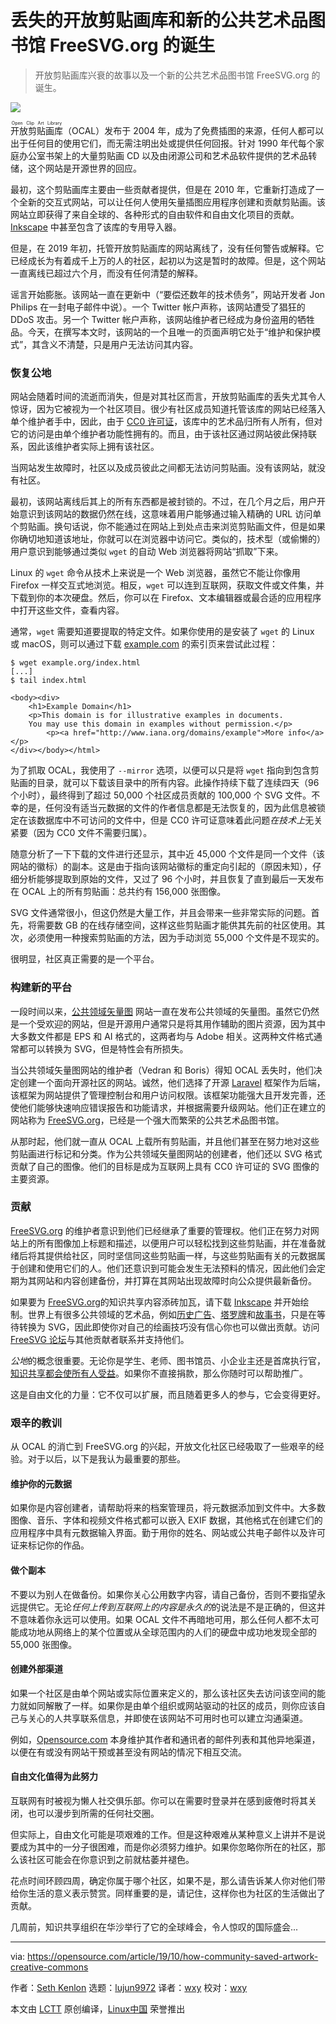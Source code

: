 [#]: collector: (lujun9972)
[#]: translator: (wxy)
[#]: reviewer: (wxy)
[#]: publisher: (wxy)
[#]: url: (https://linux.cn/article-11592-1.html)
[#]: subject: (How I used the wget Linux command to recover lost images)
[#]: via: (https://opensource.com/article/19/10/how-community-saved-artwork-creative-commons)
[#]: author: (Seth Kenlon https://opensource.com/users/seth)

丢失的开放剪贴画库和新的公共艺术品图书馆 FreeSVG.org 的诞生
======

> 开放剪贴画库兴衰的故事以及一个新的公共艺术品图书馆 FreeSVG.org 的诞生。

![](https://img.linux.net.cn/data/attachment/album/201911/19/102040imbybpl32vgdibbm.jpg)

<ruby>开放剪贴画库<rt>Open Clip Art Library</rt></ruby>（OCAL）发布于 2004 年，成为了免费插图的来源，任何人都可以出于任何目的使用它们，而无需注明出处或提供任何回报。针对 1990 年代每个家庭办公室书架上的大量剪贴画 CD 以及由闭源公司和艺术品软件提供的艺术品转储，这个网站是开源世界的回应。

最初，这个剪贴画库主要由一些贡献者提供，但是在 2010 年，它重新打造成了一个全新的交互式网站，可以让任何人使用矢量插图应用程序创建和贡献剪贴画。该网站立即获得了来自全球的、各种形式的自由软件和自由文化项目的贡献。[Inkscape][2] 中甚至包含了该库的专用导入器。

但是，在 2019 年初，托管开放剪贴画库的网站离线了，没有任何警告或解释。它已经成长为有着成千上万的人的社区，起初以为这是暂时的故障。但是，这个网站一直离线已超过六个月，而没有任何清楚的解释。

谣言开始膨胀。该网站一直在更新中（“要偿还数年的技术债务”，网站开发者 Jon Philips 在一封电子邮件中说）。一个 Twitter 帐户声称，该网站遭受了猖狂的 DDoS 攻击。另一个 Twitter 帐户声称，该网站维护者已经成为身份盗用的牺牲品。今天，在撰写本文时，该网站的一个且唯一的页面声明它处于“维护和保护模式”，其含义不清楚，只是用户无法访问其内容。

### 恢复公地

网站会随着时间的流逝而消失，但是对其社区而言，开放剪贴画库的丢失尤其令人惊讶，因为它被视为一个社区项目。很少有社区成员知道托管该库的网站已经落入单个维护者手中，因此，由于 [CC0 许可证][3]，该库中的艺术品归所有人所有，但对它的访问是由单个维护者功能性拥有的。而且，由于该社区通过网站彼此保持联系，因此该维护者实际上拥有该社区。

当网站发生故障时，社区以及成员彼此之间都无法访问剪贴画。没有该网站，就没有社区。

最初，该网站离线后其上的所有东西都是被封锁的。不过，在几个月之后，用户开始意识到该网站的数据仍然在线，这意味着用户能够通过输入精确的 URL 访问单个剪贴画。换句话说，你不能通过在网站上到处点击来浏览剪贴画文件，但是如果你确切地知道该地址，你就可以在浏览器中访问它。类似的，技术型（或偷懒的）用户意识到能够通过类似 `wget` 的自动 Web 浏览器将网站“抓取”下来。

Linux 的 `wget` 命令从技术上来说是一个 Web 浏览器，虽然它不能让你像用 Firefox 一样交互式地浏览。相反，`wget` 可以连到互联网，获取文件或文件集，并下载到你的本次硬盘。然后，你可以在 Firefox、文本编辑器或最合适的应用程序中打开这些文件，查看内容。

通常，`wget` 需要知道要提取的特定文件。如果你使用的是安装了 `wget` 的 Linux 或 macOS，则可以通过下载 [example.com][4] 的索引页来尝试此过程： 

```
$ wget example.org/index.html
[...]
$ tail index.html

<body><div>
    <h1>Example Domain</h1>
    <p>This domain is for illustrative examples in documents.
    You may use this domain in examples without permission.</p>
        <p><a href="http://www.iana.org/domains/example">More info</a></p>
</div></body></html>
```

为了抓取 OCAL，我使用了 `--mirror` 选项，以便可以只是将 `wget` 指向到包含剪贴画的目录，就可以下载该目录中的所有内容。此操作持续下载了连续四天（96 个小时），最终得到了超过 50,000 个社区成员贡献的 100,000 个 SVG 文件。不幸的是，任何没有适当元数据的文件的作者信息都是无法恢复的，因为此信息被锁定在该数据库中不可访问的文件中，但是 CC0 许可证意味着此问题*在技术上*无关紧要（因为 CC0 文件不需要归属）。

随意分析了一下下载的文件进行还显示，其中近 45,000 个文件是同一个文件（该网站的徽标）的副本。这是由于指向该网站徽标的重定向引起的（原因未知），仔细分析能够提取到原始的文件，又过了 96 个小时，并且恢复了直到最后一天发布在 OCAL 上的所有剪贴画：总共约有 156,000 张图像。

SVG 文件通常很小，但这仍然是大量工作，并且会带来一些非常实际的问题。首先，将需要数 GB 的在线存储空间，这样这些剪贴画才能供其先前的社区使用。其次，必须使用一种搜索剪贴画的方法，因为手动浏览 55,000 个文件是不现实的。

很明显，社区真正需要的是一个平台。

### 构建新的平台

一段时间以来，[公共领域矢量图][6] 网站一直在发布公共领域的矢量图。虽然它仍然是一个受欢迎的网站，但是开源用户通常只是将其用作辅助的图片资源，因为其中大多数文件都是 EPS 和 AI 格式的，这两者均与 Adobe 相关。这两种文件格式通常都可以转换为 SVG，但是特性会有所损失。

当公共领域矢量图网站的维护者（Vedran 和 Boris）得知 OCAL 丢失时，他们决定创建一个面向开源社区的网站。诚然，他们选择了开源 [Laravel][7] 框架作为后端，该框架为网站提供了管理控制台和用户访问权限。该框架功能强大且开发完善，还使他们能够快速响应错误报告和功能请求，并根据需要升级网站。他们正在建立的网站称为 [FreeSVG.org][8]，已经是一个强大而繁荣的公共艺术品图书馆。

从那时起，他们就一直从 OCAL 上载所有剪贴画，并且他们甚至在努力地对这些剪贴画进行标记和分类。作为公共领域矢量图网站的创建者，他们还以 SVG 格式贡献了自己的图像。他们的目标是成为互联网上具有 CC0 许可证的 SVG 图像的主要资源。

### 贡献

[FreeSVG.org][8] 的维护者意识到他们已经继承了重要的管理权。他们正在努力对网站上的所有图像加上标题和描述，以便用户可以轻松找到这些剪贴画，并在准备就绪后将其提供给社区，同时坚信同这些剪贴画一样，与这些剪贴画有关的元数据属于创建和使用它们的人。他们还意识到可能会发生无法预料的情况，因此他们会定期为其网站和内容创建备份，并打算在其网站出现故障时向公众提供最新备份。

如果要为 [FreeSVG.org][9]的知识共享内容添砖加瓦，请下载 [Inkscape][10] 并开始绘制。世界上有很多公共领域的艺术品，例如[历史广告][11]、[塔罗牌][12]和[故事书][13]，只是在等待转换为 SVG，因此即使你对自己的绘画技巧没有信心你也可以做出贡献。访问 [FreeSVG 论坛][14]与其他贡献者联系并支持他们。

*公地*的概念很重要。无论你是学生、老师、图书馆员、小企业主还是首席执行官，[知识共享都会使所有人受益][15]。如果你不直接捐款，那么你随时可以帮助推广。

这是自由文化的力量：它不仅可以扩展，而且随着更多人的参与，它会变得更好。

### 艰辛的教训

从 OCAL 的消亡到 FreeSVG.org 的兴起，开放文化社区已经吸取了一些艰辛的经验。对于以后，以下是我认为最重要的那些。

#### 维护你的元数据

如果你是内容创建者，请帮助将来的档案管理员，将元数据添加到文件中。大多数图像、音乐、字体和视频文件格式都可以嵌入 EXIF 数据，其他格式在创建它们的应用程序中具有元数据输入界面。勤于用你的姓名、网站或公共电子邮件以及许可证来标记你的作品。

#### 做个副本

不要以为别人在做备份。如果你关心公用数字内容，请自己备份，否则不要指望永远提供它。无论*任何上传到互联网上的内容是永久的*的说法是不是正确的，但这并不意味着你永远可以使用。如果 OCAL 文件不再暗地可用，那么任何人都不太可能成功地从网络上的某个位置或从全球范围内的人们的硬盘中成功地发现全部的 55,000 张图像。

#### 创建外部渠道

如果一个社区是由单个网站或实际位置来定义的，那么该社区失去访问该空间的能力就如同解散了一样。如果你是由单个组织或网站驱动的社区的成员，则你应该自己与关心的人共享联系信息，并即使在该网站不可用时也可以建立沟通渠道。

例如，[Opensource.com][16] 本身维护其作者和通讯者的邮件列表和其他异地渠道，以便在有或没有网站干预或甚至没有网站的情况下相互交流。

#### 自由文化值得为此努力

互联网有时被视为懒人社交俱乐部。你可以在需要时登录并在感到疲倦时将其关闭，也可以漫步到所需的任何社交圈。

但实际上，自由文化可能是项艰难的工作。但是这种艰难从某种意义上讲并不是说要成为其中的一分子很困难，而是你必须努力维护。如果你忽略你所在的社区，那么该社区可能会在你意识到之前就枯萎并褪色。

花点时间环顾四周，确定你属于哪个社区，如果不是，那么请告诉某人你对他们带给你生活的意义表示赞赏。同样重要的是，请记住，这样你也为社区的生活做出了贡献。

几周前，知识共享组织在华沙举行了它的全球峰会，令人惊叹的国际盛会...

--------------------------------------------------------------------------------

via: https://opensource.com/article/19/10/how-community-saved-artwork-creative-commons

作者：[Seth Kenlon][a]
选题：[lujun9972][b]
译者：[wxy](https://github.com/wxy)
校对：[wxy](https://github.com/wxy)

本文由 [LCTT](https://github.com/LCTT/TranslateProject) 原创编译，[Linux中国](https://linux.cn/) 荣誉推出

[a]: https://opensource.com/users/seth
[b]: https://github.com/lujun9972
[1]: https://opensource.com/sites/default/files/styles/image-full-size/public/lead-images/tribal_pattern_shoes.png?itok=e5dSf2hS (White shoes on top of an orange tribal pattern)
[2]: https://opensource.com/article/18/1/inkscape-absolute-beginners
[3]: https://creativecommons.org/share-your-work/public-domain/cc0/
[4]: http://example.com
[5]: http://www.iana.org/domains/example"\>More
[6]: http://publicdomainvectors.org
[7]: https://github.com/viralsolani/laravel-adminpanel
[8]: https://freesvg.org
[9]: http://freesvg.org
[10]: http://inkscape.org
[11]: https://freesvg.org/drinking-coffee-vector-drawing
[12]: https://freesvg.org/king-of-swords-tarot-card
[13]: https://freesvg.org/space-pioneers-135-scene-vector-image
[14]: http://forum.freesvg.org/
[15]: https://opensource.com/article/18/1/creative-commons-real-world
[16]: http://Opensource.com
